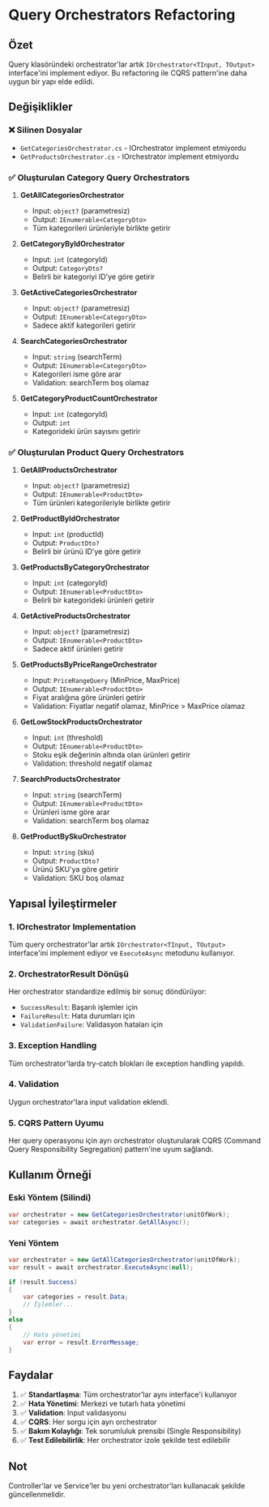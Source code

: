 # Query Orchestrators Refactoring

## Özet
Query klasöründeki orchestrator'lar artık `IOrchestrator<TInput, TOutput>` interface'ini implement ediyor. Bu refactoring ile CQRS pattern'ine daha uygun bir yapı elde edildi.

## Değişiklikler

### ❌ Silinen Dosyalar
- `GetCategoriesOrchestrator.cs` - IOrchestrator implement etmiyordu
- `GetProductsOrchestrator.cs` - IOrchestrator implement etmiyordu

### ✅ Oluşturulan Category Query Orchestrators

1. **GetAllCategoriesOrchestrator**
   - Input: `object?` (parametresiz)
   - Output: `IEnumerable<CategoryDto>`
   - Tüm kategorileri ürünleriyle birlikte getirir

2. **GetCategoryByIdOrchestrator**
   - Input: `int` (categoryId)
   - Output: `CategoryDto?`
   - Belirli bir kategoriyi ID'ye göre getirir

3. **GetActiveCategoriesOrchestrator**
   - Input: `object?` (parametresiz)
   - Output: `IEnumerable<CategoryDto>`
   - Sadece aktif kategorileri getirir

4. **SearchCategoriesOrchestrator**
   - Input: `string` (searchTerm)
   - Output: `IEnumerable<CategoryDto>`
   - Kategorileri isme göre arar
   - Validation: searchTerm boş olamaz

5. **GetCategoryProductCountOrchestrator**
   - Input: `int` (categoryId)
   - Output: `int`
   - Kategorideki ürün sayısını getirir

### ✅ Oluşturulan Product Query Orchestrators

1. **GetAllProductsOrchestrator**
   - Input: `object?` (parametresiz)
   - Output: `IEnumerable<ProductDto>`
   - Tüm ürünleri kategorileriyle birlikte getirir

2. **GetProductByIdOrchestrator**
   - Input: `int` (productId)
   - Output: `ProductDto?`
   - Belirli bir ürünü ID'ye göre getirir

3. **GetProductsByCategoryOrchestrator**
   - Input: `int` (categoryId)
   - Output: `IEnumerable<ProductDto>`
   - Belirli bir kategorideki ürünleri getirir

4. **GetActiveProductsOrchestrator**
   - Input: `object?` (parametresiz)
   - Output: `IEnumerable<ProductDto>`
   - Sadece aktif ürünleri getirir

5. **GetProductsByPriceRangeOrchestrator**
   - Input: `PriceRangeQuery` (MinPrice, MaxPrice)
   - Output: `IEnumerable<ProductDto>`
   - Fiyat aralığına göre ürünleri getirir
   - Validation: Fiyatlar negatif olamaz, MinPrice > MaxPrice olamaz

6. **GetLowStockProductsOrchestrator**
   - Input: `int` (threshold)
   - Output: `IEnumerable<ProductDto>`
   - Stoku eşik değerinin altında olan ürünleri getirir
   - Validation: threshold negatif olamaz

7. **SearchProductsOrchestrator**
   - Input: `string` (searchTerm)
   - Output: `IEnumerable<ProductDto>`
   - Ürünleri isme göre arar
   - Validation: searchTerm boş olamaz

8. **GetProductBySkuOrchestrator**
   - Input: `string` (sku)
   - Output: `ProductDto?`
   - Ürünü SKU'ya göre getirir
   - Validation: SKU boş olamaz

## Yapısal İyileştirmeler

### 1. IOrchestrator Implementation
Tüm query orchestrator'lar artık `IOrchestrator<TInput, TOutput>` interface'ini implement ediyor ve `ExecuteAsync` metodunu kullanıyor.

### 2. OrchestratorResult Dönüşü
Her orchestrator standardize edilmiş bir sonuç döndürüyor:
- `SuccessResult`: Başarılı işlemler için
- `FailureResult`: Hata durumları için
- `ValidationFailure`: Validasyon hataları için

### 3. Exception Handling
Tüm orchestrator'larda try-catch blokları ile exception handling yapıldı.

### 4. Validation
Uygun orchestrator'lara input validation eklendi.

### 5. CQRS Pattern Uyumu
Her query operasyonu için ayrı orchestrator oluşturularak CQRS (Command Query Responsibility Segregation) pattern'ine uyum sağlandı.

## Kullanım Örneği

### Eski Yöntem (Silindi)
```csharp
var orchestrator = new GetCategoriesOrchestrator(unitOfWork);
var categories = await orchestrator.GetAllAsync();
```

### Yeni Yöntem
```csharp
var orchestrator = new GetAllCategoriesOrchestrator(unitOfWork);
var result = await orchestrator.ExecuteAsync(null);

if (result.Success)
{
    var categories = result.Data;
    // İşlemler...
}
else
{
    // Hata yönetimi
    var error = result.ErrorMessage;
}
```

## Faydalar

1. ✅ **Standartlaşma**: Tüm orchestrator'lar aynı interface'i kullanıyor
2. ✅ **Hata Yönetimi**: Merkezi ve tutarlı hata yönetimi
3. ✅ **Validation**: Input validasyonu
4. ✅ **CQRS**: Her sorgu için ayrı orchestrator
5. ✅ **Bakım Kolaylığı**: Tek sorumluluk prensibi (Single Responsibility)
6. ✅ **Test Edilebilirlik**: Her orchestrator izole şekilde test edilebilir

## Not
Controller'lar ve Service'ler bu yeni orchestrator'ları kullanacak şekilde güncellenmelidir.

